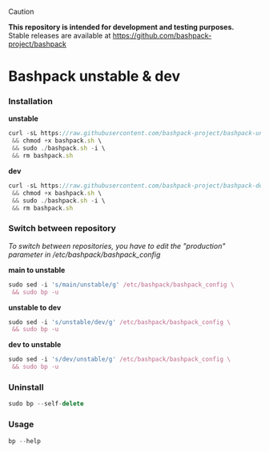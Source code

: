 > [!CAUTION]
> **This repository is intended for development and testing purposes.**\
> Stable releases are available at https://github.com/bashpack-project/bashpack

# Bashpack unstable & dev

### Installation

**unstable**
```javascript
curl -sL https://raw.githubusercontent.com/bashpack-project/bashpack-unstable/main/bashpack.sh -o bashpack.sh \
 && chmod +x bashpack.sh \
 && sudo ./bashpack.sh -i \
 && rm bashpack.sh
```

**dev**
```javascript
curl -sL https://raw.githubusercontent.com/bashpack-project/bashpack-dev/main/bashpack.sh -o bashpack.sh \
 && chmod +x bashpack.sh \
 && sudo ./bashpack.sh -i \
 && rm bashpack.sh
```

### Switch between repository
_To switch between repositories, you have to edit the "production" parameter in /etc/bashpack/bashpack_config_

**main to unstable**
```javascript
sudo sed -i 's/main/unstable/g' /etc/bashpack/bashpack_config \
 && sudo bp -u
```

**unstable to dev**
```javascript
sudo sed -i 's/unstable/dev/g' /etc/bashpack/bashpack_config \
 && sudo bp -u
```

**dev to unstable**
```javascript
sudo sed -i 's/dev/unstable/g' /etc/bashpack/bashpack_config \
 && sudo bp -u
```

### Uninstall
```javascript
sudo bp --self-delete
```

### Usage
```javascript
bp --help
```

<br>

